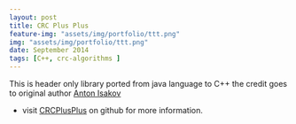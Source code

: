 ```yaml
---
layout: post
title: CRC Plus Plus
feature-img: "assets/img/portfolio/ttt.png"
img: "assets/img/portfolio/ttt.png"
date: September 2014
tags: [C++, crc-algorithms ]
---
```


This is header only library ported from java language to C++ the credit goes to original author [Anton Isakov](https://github.com/meetanthony/crcjava)

* visit [CRCPlusPlus](https://github.com/merajabi/CRCPlusPlus) on github for more information.
